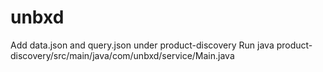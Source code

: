 unbxd
=====
Add data.json and query.json under product-discovery
Run java product-discovery/src/main/java/com/unbxd/service/Main.java
